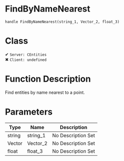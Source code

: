 # FindByNameNearest
```
handle FindByNameNearest(string_1, Vector_2, float_3)
```
# Class
✔ `Server: CEntities`  
✖ `Client: undefined`  

# Function Description
Find entities by name nearest to a point.
# Parameters
Type|Name|Description
--|--|--
string|string_1|No Description Set
Vector|Vector_2|No Description Set
float|float_3|No Description Set
